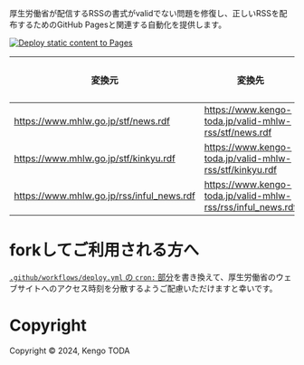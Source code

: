 厚生労働省が配信するRSSの書式がvalidでない問題を修復し、正しいRSSを配布するためのGitHub Pagesと関連する自動化を提供します。

[![Deploy static content to Pages](https://github.com/KengoTODA/valid-mhlw-rss/actions/workflows/deploy.yml/badge.svg)](https://github.com/KengoTODA/valid-mhlw-rss/actions/workflows/deploy.yml)

|変換元|変換先|書式の正しさ|
|-----|-----|----------|
|https://www.mhlw.go.jp/stf/news.rdf|https://www.kengo-toda.jp/valid-mhlw-rss/stf/news.rdf|<a href="http://validator.w3.org/feed/check.cgi?url=https%3A//www.kengo-toda.jp/valid-mhlw-rss/stf/news.rdf"><img src="https://validator.w3.org/feed/images/valid-rss.png" alt="[Valid RSS]" title="Validate news.rdf" /></a>|
|https://www.mhlw.go.jp/stf/kinkyu.rdf|https://www.kengo-toda.jp/valid-mhlw-rss/stf/kinkyu.rdf|<a href="http://validator.w3.org/feed/check.cgi?url=https%3A//www.kengo-toda.jp/valid-mhlw-rss/stf/kinkyu.rdf"><img src="https://validator.w3.org/feed/images/valid-rss.png" alt="[Valid RSS]" title="Validate kinkyu.rdf" /></a>|
|https://www.mhlw.go.jp/rss/inful_news.rdf|https://www.kengo-toda.jp/valid-mhlw-rss/rss/inful_news.rdf|<a href="http://validator.w3.org/feed/check.cgi?url=https%3A//www.kengo-toda.jp/valid-mhlw-rss/rss/inful_news.rdf"><img src="https://validator.w3.org/feed/images/valid-rss.png" alt="[Valid RSS]" title="Validate inful_news.rdf" /></a>|

# forkしてご利用される方へ

[`.github/workflows/deploy.yml` の `cron:` 部分](https://github.com/KengoTODA/valid-mhlw-rss/blob/d598fd3ccde5ef0dde7372cfefe08ddafa30fc2c/.github/workflows/deploy.yml#L7)を書き換えて、厚生労働省のウェブサイトへのアクセス時刻を分散するようご配慮いただけますと幸いです。

# Copyright

Copyright &copy; 2024, Kengo TODA
